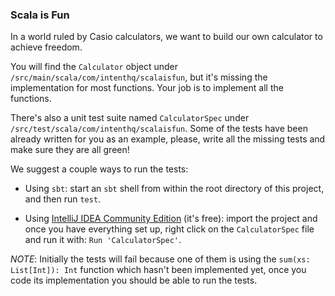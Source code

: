 ### Scala is Fun

In a world ruled by Casio calculators, we want to build our own calculator to achieve freedom.

You will find the `Calculator` object under `/src/main/scala/com/intenthq/scalaisfun`, but it's missing
the implementation for most functions. Your job is to implement all the functions.

There's also a unit test suite named `CalculatorSpec` under `/src/test/scala/com/intenthq/scalaisfun`. Some
of the tests have been already written for you as an example, please, write all the missing tests and make sure
they are all green!

We suggest a couple ways to run the tests:

- Using `sbt`: start an `sbt` shell from within the root directory of this project, and then run `test`.

- Using [IntelliJ IDEA Community Edition](https://www.jetbrains.com/idea/) (it's free): import the project and
once you have everything set up, right click on the `CalculatorSpec` file and run it with: `Run 'CalculatorSpec'`.


*NOTE*: Initially the tests will fail because one of them is using the `sum(xs: List[Int]): Int` function which
hasn't been implemented yet, once you code its implementation you should be able to run the tests.
